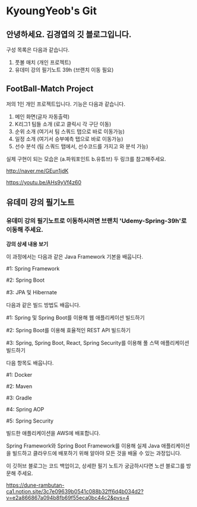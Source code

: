 # KyoungYeob's Git
## 안녕하세요. 김경엽의 깃 블로그입니다.
구성 목록은 다음과 같습니다.

1. 풋볼 매치 (개인 프로젝트)
2. 유데미 강의 필기노트 39h (브랜치 이동 필요)

## FootBall-Match Project 
저의 1인 개인 프로젝트입니다. 기능은 다음과 같습니다.

1. 메인 화면(글자 자동출력)
2. K리그1 팀들 소개 (로고 클릭시 각 구단 이동)
3. 순위 소개 (여기서 팀 스쿼드 탭으로 바로 이동가능)
4. 일정 소개 (여기서 승부예측 탭으로 바로 이동가능)
5. 선수 분석 (팀 스쿼드 탭에서, 선수코드를 가지고 와 분석 가능)

실제 구현이 되는 모습은 (a.파워포인트 b.유튜브) 두 링크를 참고해주세요.


http://naver.me/GEun1jdK 


https://youtu.be/AHs9yVf4z60


## 유데미 강의 필기노트
### 유데미 강의 필기노트로 이동하시려면 브랜치 'Udemy-Spring-39h'로 이동해 주세요.


__강의 상세 내용 보기__


이 과정에서는 다음과 같은 Java Framework 기본을 배웁니다.

#1: Spring Framework

#2: Spring Boot

#3: JPA 및 Hibernate



다음과 같은 빌드 방법도 배웁니다.

#1: Spring 및 Spring Boot를 이용해 웹 애플리케이션 빌드하기

#2: Spring Boot를 이용해 효율적인 REST API 빌드하기

#3: Spring, Spring Boot, React, Spring Security를 이용해 풀 스택 애플리케이션 빌드하기



다음 항목도 배웁니다.

#1: Docker

#2: Maven

#3: Gradle

#4: Spring AOP

#5: Spring Security



빌드한 애플리케이션을 AWS에 배포합니다.



Spring Framework와 Spring Boot Framework를 이용해 실제 Java 애플리케이션을 빌드하고 클라우드에 배포하기 위해 알아야 모든 것을 배울 수 있는 과정입니다.  




이 깃허브 블로그는 코드 백업이고, 상세한 필기 노트가 궁금하시다면 노션 블로그를 방문해 주세요.


https://dune-rambutan-ca1.notion.site/3c7e09639b0541c088b32ff6d4b034d2?v=e2a866867a094b8fb69f55eca0bc44c2&pvs=4


